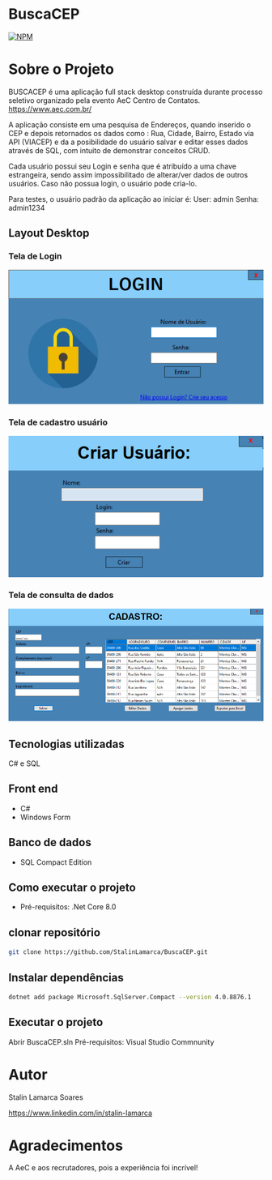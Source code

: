 # BuscaCEP

[![NPM](https://img.shields.io/npm/l/react)](https://github.com/StalinLamarca/BuscaCEP/blob/master/LICENSE.txt)

# Sobre o Projeto
BUSCACEP é uma aplicação full stack desktop construída durante processo seletivo organizado pela evento AeC Centro de Contatos. https://www.aec.com.br/

A aplicação consiste em uma pesquisa de Endereços, quando inserido o CEP e depois retornados os dados como : Rua, Cidade, Bairro, Estado via API (VIACEP) e da a posibilidade do usuário salvar e editar esses dados através de SQL, com intuito de demonstrar conceitos CRUD.

Cada usuário possui seu Login e senha que é atribuído a uma chave estrangeira, sendo assim impossibilitado de alterar/ver dados de outros usuários. Caso não possua login, o usuário pode cria-lo.

Para testes, o usuário padrão da aplicação ao iniciar é:
User: admin
Senha: admin1234


## Layout Desktop

### Tela de Login
![Desktop](https://github.com/StalinLamarca/assets/blob/main/Login.png)

### Tela de cadastro usuário
![Desktop](https://github.com/StalinLamarca/assets/blob/main/cadastro1.png)

### Tela de consulta de dados
![Desktop](https://github.com/StalinLamarca/assets/blob/main/cadatrofrm.png)


## Tecnologias utilizadas
C# e
SQL

## Front end
- C#
- Windows Form


## Banco de dados

- SQL Compact Edition

## Como executar o projeto

- Pré-requisitos: .Net Core 8.0

## clonar repositório
```bash
git clone https://github.com/StalinLamarca/BuscaCEP.git
```
## Instalar dependências
```bash
dotnet add package Microsoft.SqlServer.Compact --version 4.0.8876.1
```

## Executar o projeto

Abrir BuscaCEP.sln
Pré-requisitos: Visual Studio Commnunity


# Autor

Stalin Lamarca Soares

https://www.linkedin.com/in/stalin-lamarca

# Agradecimentos

A AeC e aos recrutadores, pois a experiência foi incrível!
